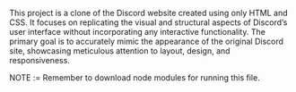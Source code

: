 This project is a clone of the Discord website created using only HTML and CSS. It focuses on replicating the visual and structural aspects of Discord’s user interface without incorporating any interactive functionality. The primary goal is to accurately mimic the appearance of the original Discord site, showcasing meticulous attention to layout, design, and responsiveness.

NOTE := Remember to download node modules for running this file.
